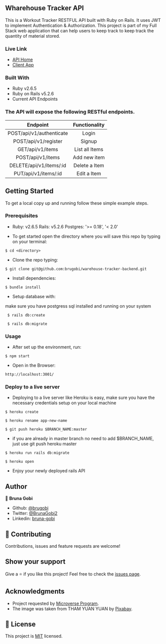 ## Wharehouse Tracker API

This is a Workout Tracker RESTFUL API built with Ruby on Rails. It uses JWT to implement Authentication & Authorization. This project is part of my Full Stack web application that can help users to keep track to keep track the quantity of material stored.

### Live Link

- [API Home](https://warehouse-api-backend.herokuapp.com/api/v1/)
- [Client App](https://brugobi.github.io/warehouse-tracker-frontend/)


### Built With

- Ruby v2.6.5
- Ruby on Rails v5.2.6
- Current API Endpoints

### The API will expose the following RESTful endpoints.

| Endpoint | Functionality  |
| :---:   | :-: | 
| POST/api/v1/authenticate |Login
| POST/api/v1/register |Signup
| GET/api/v1/items | List all Items
| POST/api/v1/items | Add new item
| DELETE/api/v1/items/:id | Delete a Item
| PUT/api/v1/items/:id | Edit a Item |

## Getting Started

To get a local copy up and running follow these simple example steps.

### Prerequisites

 - Ruby: v2.6.5 Rails: v5.2.6 Postgres: '>= 0.18', '< 2.0'

 - To get started open the directory where you will save this repo by typing on your terminal:

```
$ cd <directory>
```

- Clone the repo typing:

```
$ git clone git@github.com:brugobi/warehouse-tracker-backend.git
```
- Install dependencies:

```
$ bundle install
```

- Setup database with:

make sure you have postgress sql installed and running on your system

```
 $ rails db:create
```

```
 $ rails db:migrate
```

### Usage

- After set up the environment, run:

```
$ npm start
```
- Open in the Browser:

```
http://localhost:3001/
```

### Deploy to a live server

 - Deploying to a live server like Heroku is easy, make sure you have the necessary credentials setup on your local machine

```
$ heroku create
```
```
$ heroku rename app-new-name
```
```
$ git push heroku $BRANCH_NAME:master 
```
- if you are already in master branch no need to add $BRANCH_NAME, just use git push heroku master

```
$ heroku run rails db:migrate
```
```
$ heroku open
```

- Enjoy your newly deployed rails API

## Author

👤 **Bruna Gobi**

- Github: [@brugobi](https://github.com/brugobi)
- Twitter: [@BrunaGobi2](https://twitter.com/BrunaGobi2)
- Linkedin: [bruna-gobi](https://www.linkedin.com/in/bruna-gobi/)

## 🤝 Contributing

Contributions, issues and feature requests are welcome!

## Show your support

Give a ⭐️ if you like this project!
Feel free to check the [issues page](issues/).

## Acknowledgments

- Project requested by [Microverse Program](https://www.microverse.org/).
- The image was taken from THAM YUAN YUAN by [Pixabay](https://pixabay.com/pt/).

## 📝 License

This project is [MIT](lic.url) licensed.